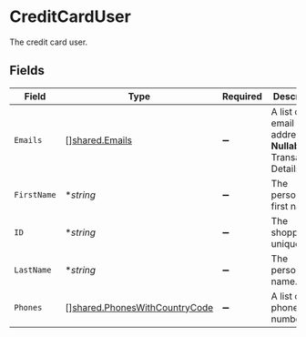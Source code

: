 # CreditCardUser

The credit card user.


## Fields

| Field                                                                                 | Type                                                                                  | Required                                                                              | Description                                                                           | Example                                                                               |
| ------------------------------------------------------------------------------------- | ------------------------------------------------------------------------------------- | ------------------------------------------------------------------------------------- | ------------------------------------------------------------------------------------- | ------------------------------------------------------------------------------------- |
| `Emails`                                                                              | [][shared.Emails](../../../pkg/models/shared/emails.md)                               | :heavy_minus_sign:                                                                    | A list of email addresses. **Nullable** for Transactions Details.                     |                                                                                       |
| `FirstName`                                                                           | **string*                                                                             | :heavy_minus_sign:                                                                    | The person's first name.                                                              | Charlotte                                                                             |
| `ID`                                                                                  | **string*                                                                             | :heavy_minus_sign:                                                                    | The shopper's unique ID.                                                              | b2vghjk2v4c5fgdh3jak                                                                  |
| `LastName`                                                                            | **string*                                                                             | :heavy_minus_sign:                                                                    | The person's last name.                                                               | Charles                                                                               |
| `Phones`                                                                              | [][shared.PhonesWithCountryCode](../../../pkg/models/shared/phoneswithcountrycode.md) | :heavy_minus_sign:                                                                    | A list of phone numbers.                                                              |                                                                                       |